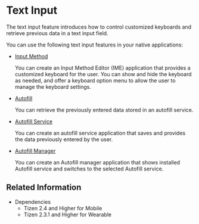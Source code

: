 # Text Input

The text input feature introduces how to control customized keyboards and retrieve previous data in a text input field.

You can use the following text input features in your native applications:

- [Input Method](input-method.md)

  You can create an Input Method Editor (IME) application that provides a customized keyboard for the user. You can show and hide the keyboard as needed, and offer a keyboard option menu to allow the user to manage the keyboard settings.

- [Autofill](autofill.md)

  You can retrieve the previously entered data stored in an autofill service.

- [Autofill Service](autofill-service.md)

  You can create an autofill service application that saves and provides the data previously entered by the user.

- [Autofill Manager](autofill-manager.md)

  You can create an Autofill manager application that shows installed Autofill service and switches to the selected Autofill service.


## Related Information

- Dependencies
  - Tizen 2.4 and Higher for Mobile
  - Tizen 2.3.1 and Higher for Wearable
